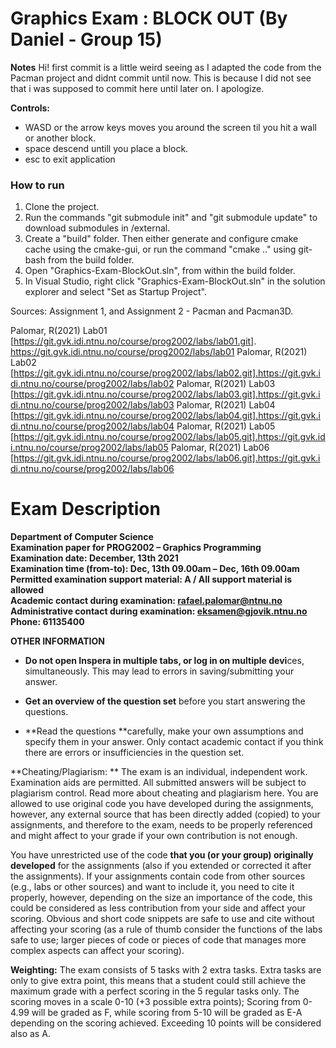 # Graphics Exam : BLOCK OUT (By Daniel - Group 15)

**Notes**
Hi! first commit is a little weird seeing as I adapted the code from the Pacman project and didnt commit until now. This is because I did not see that i was supposed to commit here until later on. I apologize.

**Controls:**
- WASD or the arrow keys moves you around the screen til you hit a wall or another block.
- space descend untill you place a block.
- esc to exit application

### How to run
1. Clone the project.
2. Run the commands "git submodule init" and "git submodule update" to download submodules in /external.
3. Create a "build" folder. Then either generate and configure cmake cache using the cmake-gui, or run the command "cmake .." using git-bash from the build folder.
4. Open "Graphics-Exam-BlockOut.sln", from within the build folder.
5. In Visual Studio, right click "Graphics-Exam-BlockOut.sln" in the solution explorer and select "Set as Startup Project".


Sources:
Assignment 1, and Assignment 2 - Pacman and Pacman3D.

Palomar, R(2021) Lab01 
[https://git.gvk.idi.ntnu.no/course/prog2002/labs/lab01.git]. https://git.gvk.idi.ntnu.no/course/prog2002/labs/lab01
Palomar, R(2021) Lab02 
[https://git.gvk.idi.ntnu.no/course/prog2002/labs/lab02.git].https://git.gvk.idi.ntnu.no/course/prog2002/labs/lab02
Palomar, R(2021) Lab03 
[https://git.gvk.idi.ntnu.no/course/prog2002/labs/lab03.git].https://git.gvk.idi.ntnu.no/course/prog2002/labs/lab03
Palomar, R(2021) Lab04 
[https://git.gvk.idi.ntnu.no/course/prog2002/labs/lab04.git].https://git.gvk.idi.ntnu.no/course/prog2002/labs/lab04 
Palomar, R(2021) Lab05 
[https://git.gvk.idi.ntnu.no/course/prog2002/labs/lab05.git].https://git.gvk.idi.ntnu.no/course/prog2002/labs/lab05
Palomar, R(2021) Lab06 
[https://git.gvk.idi.ntnu.no/course/prog2002/labs/lab06.git].https://git.gvk.idi.ntnu.no/course/prog2002/labs/lab06



# Exam Description

**Department of Computer Science** </br>
**Examination paper for PROG2002 – Graphics Programming** </br>
**Examination date: December, 13th 2021** </br>
**Examination time (from-to): Dec, 13th 09.00am – Dec, 16th 09.00am** </br>
**Permitted examination support material: A / All support material is allowed** </br>
**Academic contact during examination: rafael.palomar@ntnu.no** </br>
**Administrative contact during examination: eksamen@gjovik.ntnu.no** </br>
**Phone: 61135400**


 

**OTHER INFORMATION**

-   **Do not open Inspera in multiple tabs, or log in on multiple devi**ces, simultaneously. This may lead to errors in saving/submitting your answer.

-   **Get an overview of the question set** before you start answering the questions.

 

-   **Read the questions **carefully, make your own assumptions and specify them in your answer. Only contact academic contact if you think there are errors or insufficiencies in the question set.

 

**Cheating/Plagiarism: ** The exam is an individual, independent work. Examination aids are permitted. All submitted answers will be subject to plagiarism control. Read more about cheating and plagiarism here. You are allowed to use original code you have developed during the assignments, however, any external source that has been directly added (copied) to your assignments, and therefore to the exam, needs to be properly referenced and might affect to your grade if your own contribution is not enough.
 

You have unrestricted use of the code **that you (or your group) **originally** developed** for the assignments (also if you extended or corrected it after the assignments). If your assignments contain code from other sources (e.g., labs or other sources) and want to include it, you need to cite it properly, however, depending on the size an importance of the code, this could be considered as less contribution from your side and affect your scoring. Obvious and short code snippets are safe to use and cite without affecting your scoring (as a rule of thumb consider the functions of the labs safe to use; larger pieces of code or pieces of code that manages more complex aspects can affect your scoring).



**Weighting:**  The exam consists of 5 tasks with 2 extra tasks. Extra tasks are only to give extra point, this means that a student could still achieve the maximum grade with a perfect scoring in the 5 regular tasks only. The scoring moves in a scale 0-10 (+3 possible extra points); Scoring from 0-4.99 will be graded as F, while scoring from 5-10 will be graded as E-A depending on the scoring achieved. Exceeding 10 points will be considered also as A.

 
